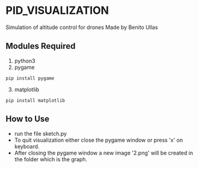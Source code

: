 # PID_VISUALIZATION

Simulation of altitude control for drones
Made by Benito Ullas

## Modules Required

1. python3
2. pygame

```
pip install pygame
```

3. matplotlib
```
pip install matplotlib
```

## How to Use
- run the file sketch.py
- To quit visualization either close the pygame window or press 'x' on keyboard.
- After closing the pygame window a new image '2.png' will be created in the folder which is the graph.

